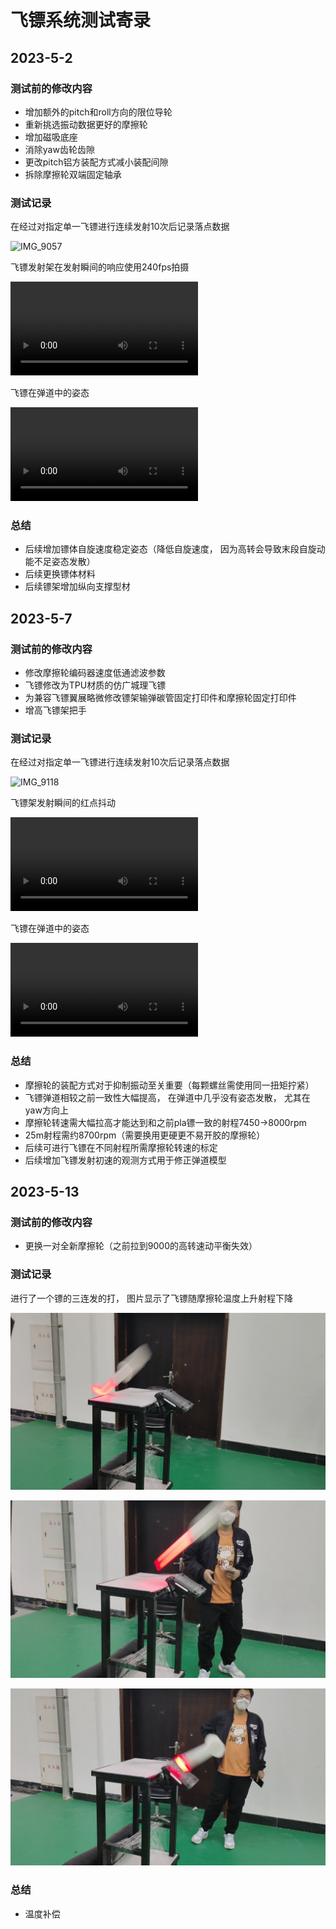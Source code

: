 # 飞镖系统测试寄录

## 2023-5-2

### 测试前的修改内容

- 增加额外的pitch和roll方向的限位导轮
- 重新挑选振动数据更好的摩擦轮
- 增加磁吸底座
- 消除yaw齿轮齿隙
- 更改pitch铝方装配方式减小装配间隙
- 拆除摩擦轮双端固定轴承

### 测试记录

在经过对指定单一飞镖进行连续发射10次后记录落点数据

![IMG_9057](updatelogs.assets/IMG_9057.jpg)

飞镖发射架在发射瞬间的响应使用240fps拍摄

<video src="updatelogs.assets/IMG_9056.MOV"></video>

飞镖在弹道中的姿态

<video src="updatelogs.assets/VID_20230502_144433.mp4"></video>

### 总结

- 后续增加镖体自旋速度稳定姿态（降低自旋速度， 因为高转会导致末段自旋动能不足姿态发散）
- 后续更换镖体材料
- 后续镖架增加纵向支撑型材

## 2023-5-7

### 测试前的修改内容

- 修改摩擦轮编码器速度低通滤波参数
- 飞镖修改为TPU材质的仿广城理飞镖
- 为兼容飞镖翼展略微修改镖架输弹碳管固定打印件和摩擦轮固定打印件
- 增高飞镖架把手

### 测试记录

在经过对指定单一飞镖进行连续发射10次后记录落点数据

![IMG_9118](updatelogs.assets/IMG_9118.jpg)

飞镖架发射瞬间的红点抖动

<video src="updatelogs.assets/QQ视频20230509103541.mp4"></video>

飞镖在弹道中的姿态

<video src="updatelogs.assets/5FAC98E3E07F1F0252A80ECA0C74D347.MP4"></video>

### 总结

- 摩擦轮的装配方式对于抑制振动至关重要（每颗螺丝需使用同一扭矩拧紧）
- 飞镖弹道相较之前一致性大幅提高， 在弹道中几乎没有姿态发散， 尤其在yaw方向上
- 摩擦轮转速需大幅拉高才能达到和之前pla镖一致的射程7450→8000rpm
- 25m射程需约8700rpm（需要换用更硬更不易开胶的摩擦轮）
- 后续可进行飞镖在不同射程所需摩擦轮转速的标定
- 后续增加飞镖发射初速的观测方式用于修正弹道模型

## 2023-5-13

### 测试前的修改内容

- 更换一对全新摩擦轮（之前拉到9000的高转速动平衡失效）

### 测试记录

进行了一个镖的三连发的打， 图片显示了飞镖随摩擦轮温度上升射程下降

![video_20230513_210340.00_00_00_04.Still001](updatelogs.assets/video_20230513_210340.00_00_00_04.Still001.png)

![video_20230513_210340.00_00_00_13.Still002](updatelogs.assets/video_20230513_210340.00_00_00_13.Still002.png)

![video_20230513_210340.00_00_00_24.Still003](updatelogs.assets/video_20230513_210340.00_00_00_24.Still003.png)

### 总结

- 温度补偿